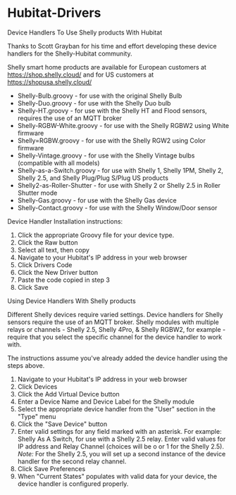 # Hubitat-Drivers
Device Handlers To Use Shelly products With Hubitat

Thanks to Scott Grayban for his time and effort developing these device handlers for the Shelly-Hubitat community.

Shelly smart home products are available for European customers at https://shop.shelly.cloud/ and for US customers at https://shopusa.shelly.cloud/

* Shelly-Bulb.groovy - for use with the original Shelly Bulb
* Shelly-Duo.groovy - for use with the Shelly Duo bulb
* Shelly-HT.groovy - for use with the Shelly HT and Flood sensors, requires the use of an MQTT broker
* Shelly-RGBW-White.groovy - for use with the Shelly RGBW2 using White firmware
* Shelly=RGBW.groovy - for use with the Shelly RGW2 using Color firmware
* Shelly-Vintage.groovy - for use with the Shelly Vintage bulbs (compatible with all models)
* Shelly-as-a-Switch.groovy - for use with Shelly 1, Shelly 1PM, Shelly 2, Shelly 2.5, and Shelly Plug/Plug S/Plug US products
* Shelly2-as-Roller-Shutter - for use with Shelly 2 or Shelly 2.5 in Roller Shutter mode
* Shelly-Gas.groovy - for use with the Shelly Gas device
* Shelly-Contact.groovy - for use with the Shelly Window/Door sensor

Device Handler Installation instructions:

1. Click the appropriate Groovy file for your device type.
2. Click the Raw button 
3. Select all text, then copy
4. Navigate to your Hubitat's IP address in your web browser
5. Click Drivers Code
6. Click the New Driver button
7. Paste the code copied in step 3
8. Click Save

Using Device Handlers With Shelly products

Different Shelly devices require varied settings. Device handlers for Shelly sensors require the use of an MQTT broker. Shelly modules with multiple relays or channels - Shelly 2.5, Shelly 4Pro, & Shelly RGBW2, for example - require that you select the specific channel for the device handler to work with.

The instructions assume you've already added the device handler using the steps above.

1. Navigate to your Hubitat's IP address in your web browser
2. Click Devices
3. Click the Add Virtual Device button
4. Enter a Device Name and Device Label for the Shelly module
5. Select  the appropriate device handler from the "User" section in the "Type" menu
6. Click the "Save Device" button
7. Enter valid settings for any field marked with an asterisk. For example: Shelly As A Switch, for use with a Shelly 2.5 relay. Enter valid values for IP address and Relay Channel (choices will be o or 1 for the Shelly 2.5).  *Note:* For the Shelly 2.5, you will set up a second instance of the device handler for the second relay channel.
8. Click Save Preferences
9. When "Current States" populates with valid data for your device, the device handler is configured properly.

